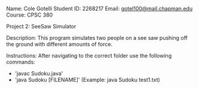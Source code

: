 Name: Cole Gotelli
Student ID: 2268217
Email: gotel100@mail.chapman.edu
Course: CPSC 380

Project 2: SeeSaw Simulator

Description:
This program simulates two people on a see saw pushing off the ground with different amounts of force.

Instructions:
After navigating to the correct folder use the following commands:
- 'javac Sudoku.java'
- 'java Sudoku [FILENAME]' (Example: java Sudoku test1.txt)
